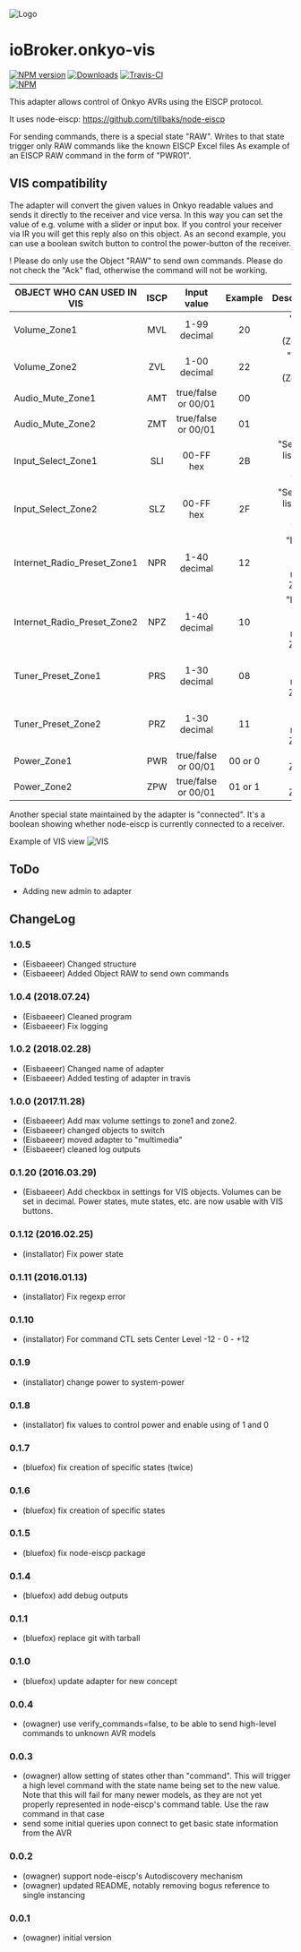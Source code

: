![Logo](admin/onkyo.png)
# ioBroker.onkyo-vis

[![NPM version](http://img.shields.io/npm/v/iobroker.onkyo-vis.svg)](https://www.npmjs.com/package/iobroker.onkyo-vis)
[![Downloads](https://img.shields.io/npm/dm/iobroker.onkyo-vis.svg)](https://www.npmjs.com/package/iobroker.onkyo-vis)
[![Travis-CI](https://travis-ci.org/Eisbaeeer/ioBroker.onkyo-vis.svg?branch=master)](https://www.travis-ci.org/Eisbaeeer/ioBroker.onkyo-vis)   
[![NPM](https://nodei.co/npm/iobroker.onkyo-vis.png?downloads=true)](https://nodei.co/npm/iobroker.onkyo-vis/)


This adapter allows control of Onkyo AVRs using the EISCP protocol.

It uses node-eiscp: https://github.com/tillbaks/node-eiscp

For sending commands, there is a special state "RAW". Writes to that state
trigger only RAW commands like the known EISCP Excel files
As example of an EISCP RAW command in the form of "PWR01".

## VIS compatibility
The adapter will convert the given values in Onkyo readable values and sends it directly to the receiver and vice versa.
In this way you can set the value of e.g. volume with a slider or input box. If you control your receiver via IR you will get this reply also on this object.
As an second example, you can use a boolean switch button to control the power-button of the receiver.

! Please do only use the Object "RAW" to send own commands. Please do not check the "Ack" flad, otherwise the command will not be working.

|OBJECT WHO CAN USED IN VIS   |ISCP  |Input value         |Example  |Description                           |
|-----------------------------|:----:|:------------------:|:-------:|-------------------------------------:|
|Volume_Zone1                 |MVL   |1-99 decimal        |20       |"Master volume (Zone 1)"              |                
|Volume_Zone2    	            |ZVL   |1-00 decimal        |22       |"Volume zone2 (Zone 2)"               |
|Audio_Mute_Zone1             |AMT   |true/false or 00/01 |00       |"Mute Zone1"                          |
|Audio_Mute_Zone2             |ZMT   |true/false or 00/01 |01       |"Mute Zone2"                          |
|Input_Select_Zone1           |SLI   |00-FF hex           |2B       |"See excel list EISCP for hex values" |
|Input_Select_Zone2           |SLZ   |00-FF hex           |2F       |"See excel list EISCP for hex values" |
|Internet_Radio_Preset_Zone1  |NPR   |1-40 decimal        |12       |"Internet radio preset number Zone 1" |
|Internet_Radio_Preset_Zone2  |NPZ   |1-40 decimal        |10       |"Internet radio preset number Zone 2" |
|Tuner_Preset_Zone1           |PRS   |1-30 decimal        |08       |"Tuner preset number Zone 1"          |
|Tuner_Preset_Zone2           |PRZ   |1-30 decimal        |11       |"Tuner preset number Zone 2"          |
|Power_Zone1                  |PWR   |true/false or 00/01 |00 or 0  |"Power Zone 1"                        |
|Power_Zone2                  |ZPW   |true/false or 00/01 |01 or 1  |"Power Zone 2"                        |

Another special state maintained by the adapter is "connected". It's a boolean
showing whether node-eiscp is currently connected to a receiver.

Example of VIS view
![VIS](admin/onkyo-vis.png)     

## ToDo
* Adding new admin to adapter

## ChangeLog
### 1.0.5
* (Eisbaeeer) Changed structure
* (Eisbaeeer) Added Object RAW to send own commands

### 1.0.4 (2018.07.24)
* (Eisbaeeer) Cleaned program
* (Eisbaeeer) Fix logging

### 1.0.2 (2018.02.28)
* (Eisbaeeer) Changed name of adapter
* (Eisbaeeer) Added testing of adapter in travis

### 1.0.0 (2017.11.28)
* (Eisbaeeer) Add max volume settings to zone1 and zone2.   
* (Eisbaeeer) changed objects to switch
* (Eisbaeeer) moved adapter to "multimedia"
* (Eisbaeeer) cleaned log outputs

### 0.1.20 (2016.03.29)
* (Eisbaeeer) Add checkbox in settings for VIS objects. Volumes can be set in
  decimal. Power states, mute states, etc. are now usable with VIS buttons.

### 0.1.12 (2016.02.25)
* (installator) Fix power state

### 0.1.11 (2016.01.13)
* (installator) Fix regexp error

### 0.1.10
* (installator) For command CTL sets Center Level -12 - 0 - +12

### 0.1.9
* (installator) change power to system-power

### 0.1.8
* (installator) fix values to control power and enable using of 1 and 0

### 0.1.7
* (bluefox) fix creation of specific states (twice)

### 0.1.6
* (bluefox) fix creation of specific states

### 0.1.5
* (bluefox) fix node-eiscp package

### 0.1.4
* (bluefox) add debug outputs

### 0.1.1
* (bluefox) replace git with tarball

### 0.1.0
* (bluefox) update adapter for new concept

### 0.0.4
* (owagner) use verify_commands=false, to be able to send high-level commands to unknown AVR models

### 0.0.3
* (owagner) allow setting of states other than "command". This will trigger a high level
  command with the state name being set to the new value. Note that this will fail for
  many newer models, as they are not yet properly represented in node-eiscp's
  command table. Use the raw command in that case
* send some initial queries upon connect to get basic state information from the AVR

### 0.0.2
* (owagner) support node-eiscp's Autodiscovery mechanism
* (owagner) updated README, notably removing bogus reference to single instancing

### 0.0.1
* (owagner) initial version

